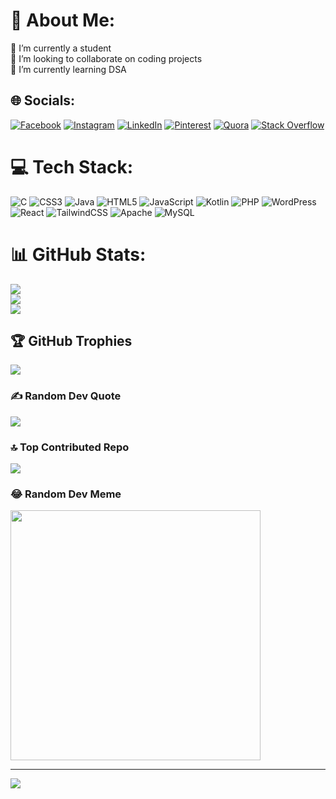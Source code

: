   # 💫 About Me:
🔭 I’m currently a student<br>👯 I’m looking to collaborate on coding projects<br>🌱 I’m currently learning DSA


## 🌐 Socials:
[![Facebook](https://img.shields.io/badge/Facebook-%231877F2.svg?logo=Facebook&logoColor=white)](https://facebook.com/yashh.2103) [![Instagram](https://img.shields.io/badge/Instagram-%23E4405F.svg?logo=Instagram&logoColor=white)](https://instagram.com/yashh.021) [![LinkedIn](https://img.shields.io/badge/LinkedIn-%230077B5.svg?logo=linkedin&logoColor=white)](https://linkedin.com/in/yash-rana-785b2a277) [![Pinterest](https://img.shields.io/badge/Pinterest-%23E60023.svg?logo=Pinterest&logoColor=white)](https://pinterest.com/yashh2103) [![Quora](https://img.shields.io/badge/Quora-%23B92B27.svg?logo=Quora&logoColor=white)](https://quora.com/profile/YASH-RANA-452) [![Stack Overflow](https://img.shields.io/badge/-Stackoverflow-FE7A16?logo=stack-overflow&logoColor=white)](https://stackoverflow.com/users/25461335) 

# 💻 Tech Stack:
![C](https://img.shields.io/badge/c-%2300599C.svg?style=for-the-badge&logo=c&logoColor=white) ![CSS3](https://img.shields.io/badge/css3-%231572B6.svg?style=for-the-badge&logo=css3&logoColor=white) ![Java](https://img.shields.io/badge/java-%23ED8B00.svg?style=for-the-badge&logo=openjdk&logoColor=white) ![HTML5](https://img.shields.io/badge/html5-%23E34F26.svg?style=for-the-badge&logo=html5&logoColor=white) ![JavaScript](https://img.shields.io/badge/javascript-%23323330.svg?style=for-the-badge&logo=javascript&logoColor=%23F7DF1E) ![Kotlin](https://img.shields.io/badge/kotlin-%237F52FF.svg?style=for-the-badge&logo=kotlin&logoColor=white) ![PHP](https://img.shields.io/badge/php-%23777BB4.svg?style=for-the-badge&logo=php&logoColor=white) ![WordPress](https://img.shields.io/badge/WordPress-%23117AC9.svg?style=for-the-badge&logo=WordPress&logoColor=white) ![React](https://img.shields.io/badge/react-%2320232a.svg?style=for-the-badge&logo=react&logoColor=%2361DAFB) ![TailwindCSS](https://img.shields.io/badge/tailwindcss-%2338B2AC.svg?style=for-the-badge&logo=tailwind-css&logoColor=white) ![Apache](https://img.shields.io/badge/apache-%23D42029.svg?style=for-the-badge&logo=apache&logoColor=white) ![MySQL](https://img.shields.io/badge/mysql-4479A1.svg?style=for-the-badge&logo=mysql&logoColor=white)
# 📊 GitHub Stats:
![](https://github-readme-stats.vercel.app/api?username=YashRana2103&theme=monokai&hide_border=true&include_all_commits=true&count_private=true)<br/>
![](https://github-readme-streak-stats.herokuapp.com/?user=YashRana2103&theme=monokai&hide_border=true)<br/>
![](https://github-readme-stats.vercel.app/api/top-langs/?username=YashRana2103&theme=monokai&hide_border=true&include_all_commits=true&count_private=true&layout=compact)

## 🏆 GitHub Trophies
![](https://github-profile-trophy.vercel.app/?username=YashRana2103&theme=monokai&no-frame=true&no-bg=true&margin-w=4)

### ✍️ Random Dev Quote
![](https://quotes-github-readme.vercel.app/api?type=horizontal&theme=radical)

### 🔝 Top Contributed Repo
![](https://github-contributor-stats.vercel.app/api?username=YashRana2103&limit=5&theme=dark&combine_all_yearly_contributions=true)

### 😂 Random Dev Meme
<img src='[https://memer-new.vercel.app/]' style="height: 400px;"/>

---
![](https://visitcount.itsvg.in/api?id=YashRana2103&icon=7&color=3)

<!-- Proudly created with GPRM ( https://gprm.itsvg.in ) -->
